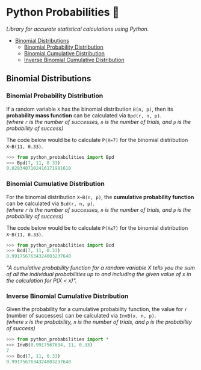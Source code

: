 # Python Probabilities 🐍
*Library for accurate statistical calculations using Python.*

- [Binomial Distributions](#binomial-distributions)
  - [Binomial Probability Distribution](#binomial-probability-distribution)
  - [Binomial Cumulative Distribution](#binomial-cumulative-distribution)
  - [Inverse Binomial Cumulative Distribution](#inverse-binomial-cumulative-distribution)

## Binomial Distributions
### Binomial Probability Distribution
If a random variable `X` has the binomial distribution `B(n, p)`, then its **probability mass function** can be calculated via `Bpd(r, n, p)`.\
*(where `r` is the number of successes, `n` is the number of trials, and `p` is the probability of success)*

The code below would be to calculate `P(X=7)` for the binomial distribution `X~B(11, 0.33)`.

```python
>>> from python_probabilities import Bpd
>>> Bpd(7, 11, 0.33)
0.0283407102416171981610
```

### Binomial Cumulative Distribution
For the binomial distribution `X~B(n, p)`, the **cumulative probability function** can be calculated via `Bcd(r, n, p)`.\
*(where `r` is the number of successes, `n` is the number of trials, and `p` is the probability of success)*

The code below would be to calculate `P(X≤7)` for the binomial distribution `X~B(11, 0.33)`.

```python
>>> from python_probabilities import Bcd
>>> Bcd(7, 11, 0.33)
0.9917567634324003237640
```

*"A cumulative probability function for a random variable X tells you the sum of all the individual
probabilities up to and including the given value of x in the calculation for P(X < x)".*

### Inverse Binomial Cumulative Distribution
Given the probability for a cumulative probability function, the value for `r` (number of successes) can be calculated via `InvB(x, n, p)`.\
*(where `x` is the probability, `n` is the number of trials, and `p` is the probability of success)*

```python
>>> from python_probabilities import *
>>> InvB(0.9917567634, 11, 0.33)
7
>>> Bcd(7, 11, 0.33)
0.9917567634324003237640
```
